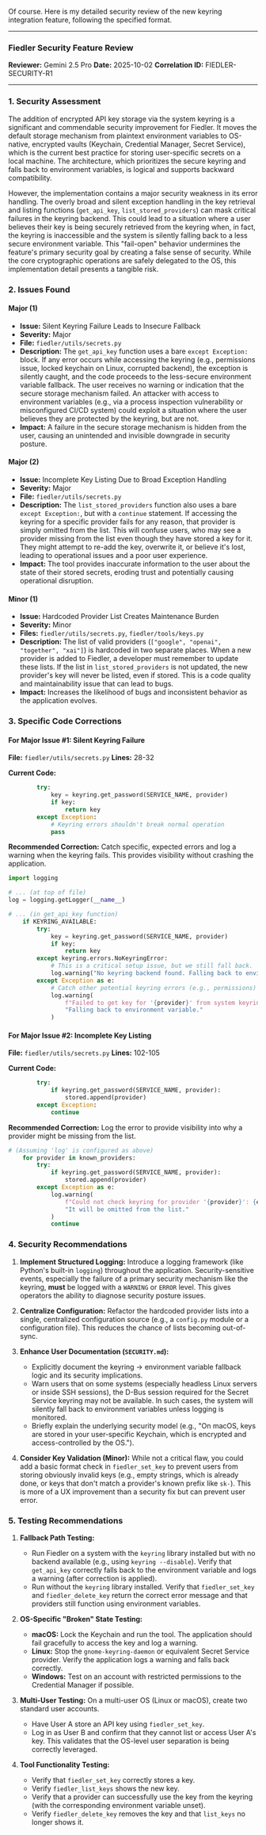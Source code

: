 Of course. Here is my detailed security review of the new keyring integration feature, following the specified format.

---

### **Fiedler Security Feature Review**

**Reviewer:** Gemini 2.5 Pro
**Date:** 2025-10-02
**Correlation ID:** FIEDLER-SECURITY-R1

---

### 1. Security Assessment

The addition of encrypted API key storage via the system keyring is a significant and commendable security improvement for Fiedler. It moves the default storage mechanism from plaintext environment variables to OS-native, encrypted vaults (Keychain, Credential Manager, Secret Service), which is the current best practice for storing user-specific secrets on a local machine. The architecture, which prioritizes the secure keyring and falls back to environment variables, is logical and supports backward compatibility.

However, the implementation contains a major security weakness in its error handling. The overly broad and silent exception handling in the key retrieval and listing functions (`get_api_key`, `list_stored_providers`) can mask critical failures in the keyring backend. This could lead to a situation where a user believes their key is being securely retrieved from the keyring when, in fact, the keyring is inaccessible and the system is silently falling back to a less secure environment variable. This "fail-open" behavior undermines the feature's primary security goal by creating a false sense of security. While the core cryptographic operations are safely delegated to the OS, this implementation detail presents a tangible risk.

### 2. Issues Found

#### **Major (1)**

*   **Issue:** Silent Keyring Failure Leads to Insecure Fallback
*   **Severity:** Major
*   **File:** `fiedler/utils/secrets.py`
*   **Description:** The `get_api_key` function uses a bare `except Exception:` block. If any error occurs while accessing the keyring (e.g., permissions issue, locked keychain on Linux, corrupted backend), the exception is silently caught, and the code proceeds to the less-secure environment variable fallback. The user receives no warning or indication that the secure storage mechanism failed. An attacker with access to environment variables (e.g., via a process inspection vulnerability or misconfigured CI/CD system) could exploit a situation where the user believes they are protected by the keyring, but are not.
*   **Impact:** A failure in the secure storage mechanism is hidden from the user, causing an unintended and invisible downgrade in security posture.

#### **Major (2)**

*   **Issue:** Incomplete Key Listing Due to Broad Exception Handling
*   **Severity:** Major
*   **File:** `fiedler/utils/secrets.py`
*   **Description:** The `list_stored_providers` function also uses a bare `except Exception:`, but with a `continue` statement. If accessing the keyring for a specific provider fails for any reason, that provider is simply omitted from the list. This will confuse users, who may see a provider missing from the list even though they have stored a key for it. They might attempt to re-add the key, overwrite it, or believe it's lost, leading to operational issues and a poor user experience.
*   **Impact:** The tool provides inaccurate information to the user about the state of their stored secrets, eroding trust and potentially causing operational disruption.

#### **Minor (1)**

*   **Issue:** Hardcoded Provider List Creates Maintenance Burden
*   **Severity:** Minor
*   **Files:** `fiedler/utils/secrets.py`, `fiedler/tools/keys.py`
*   **Description:** The list of valid providers (`["google", "openai", "together", "xai"]`) is hardcoded in two separate places. When a new provider is added to Fiedler, a developer must remember to update these lists. If the list in `list_stored_providers` is not updated, the new provider's key will never be listed, even if stored. This is a code quality and maintainability issue that can lead to bugs.
*   **Impact:** Increases the likelihood of bugs and inconsistent behavior as the application evolves.

### 3. Specific Code Corrections

#### **For Major Issue #1: Silent Keyring Failure**

**File:** `fiedler/utils/secrets.py`
**Lines:** 28-32

**Current Code:**
```python
        try:
            key = keyring.get_password(SERVICE_NAME, provider)
            if key:
                return key
        except Exception:
            # Keyring errors shouldn't break normal operation
            pass
```

**Recommended Correction:**
Catch specific, expected errors and log a warning when the keyring fails. This provides visibility without crashing the application.

```python
import logging

# ... (at top of file)
log = logging.getLogger(__name__)

# ... (in get_api_key function)
    if KEYRING_AVAILABLE:
        try:
            key = keyring.get_password(SERVICE_NAME, provider)
            if key:
                return key
        except keyring.errors.NoKeyringError:
            # This is a critical setup issue, but we still fall back.
            log.warning("No keyring backend found. Falling back to environment variables.")
        except Exception as e:
            # Catch other potential keyring errors (e.g., permissions)
            log.warning(
                f"Failed to get key for '{provider}' from system keyring: {e}. "
                "Falling back to environment variable."
            )
```

#### **For Major Issue #2: Incomplete Key Listing**

**File:** `fiedler/utils/secrets.py`
**Lines:** 102-105

**Current Code:**
```python
        try:
            if keyring.get_password(SERVICE_NAME, provider):
                stored.append(provider)
        except Exception:
            continue
```

**Recommended Correction:**
Log the error to provide visibility into why a provider might be missing from the list.

```python
# (Assuming 'log' is configured as above)
    for provider in known_providers:
        try:
            if keyring.get_password(SERVICE_NAME, provider):
                stored.append(provider)
        except Exception as e:
            log.warning(
                f"Could not check keyring for provider '{provider}': {e}. "
                "It will be omitted from the list."
            )
            continue
```

### 4. Security Recommendations

1.  **Implement Structured Logging:** Introduce a logging framework (like Python's built-in `logging`) throughout the application. Security-sensitive events, especially the failure of a primary security mechanism like the keyring, **must** be logged with a `WARNING` or `ERROR` level. This gives operators the ability to diagnose security posture issues.

2.  **Centralize Configuration:** Refactor the hardcoded provider lists into a single, centralized configuration source (e.g., a `config.py` module or a configuration file). This reduces the chance of lists becoming out-of-sync.

3.  **Enhance User Documentation (`SECURITY.md`):**
    *   Explicitly document the keyring -> environment variable fallback logic and its security implications.
    *   Warn users that on some systems (especially headless Linux servers or inside SSH sessions), the D-Bus session required for the Secret Service keyring may not be available. In such cases, the system will silently fall back to environment variables unless logging is monitored.
    *   Briefly explain the underlying security model (e.g., "On macOS, keys are stored in your user-specific Keychain, which is encrypted and access-controlled by the OS.").

4.  **Consider Key Validation (Minor):** While not a critical flaw, you could add a basic format check in `fiedler_set_key` to prevent users from storing obviously invalid keys (e.g., empty strings, which is already done, or keys that don't match a provider's known prefix like `sk-`). This is more of a UX improvement than a security fix but can prevent user error.

### 5. Testing Recommendations

1.  **Fallback Path Testing:**
    *   Run Fiedler on a system with the `keyring` library installed but with no backend available (e.g., using `keyring --disable`). Verify that `get_api_key` correctly falls back to the environment variable and logs a warning (after correction is applied).
    *   Run without the `keyring` library installed. Verify that `fiedler_set_key` and `fiedler_delete_key` return the correct error message and that providers still function using environment variables.

2.  **OS-Specific "Broken" State Testing:**
    *   **macOS:** Lock the Keychain and run the tool. The application should fail gracefully to access the key and log a warning.
    *   **Linux:** Stop the `gnome-keyring-daemon` or equivalent Secret Service provider. Verify the application logs a warning and falls back correctly.
    *   **Windows:** Test on an account with restricted permissions to the Credential Manager if possible.

3.  **Multi-User Testing:** On a multi-user OS (Linux or macOS), create two standard user accounts.
    *   Have User A store an API key using `fiedler_set_key`.
    *   Log in as User B and confirm that they cannot list or access User A's key. This validates that the OS-level user separation is being correctly leveraged.

4.  **Tool Functionality Testing:**
    *   Verify that `fiedler_set_key` correctly stores a key.
    *   Verify `fiedler_list_keys` shows the new key.
    *   Verify that a provider can successfully use the key from the keyring (with the corresponding environment variable unset).
    *   Verify `fiedler_delete_key` removes the key and that `list_keys` no longer shows it.
